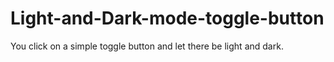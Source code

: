 # Light-and-Dark-mode-toggle-button
You click on a simple toggle button and let there be light and dark.
